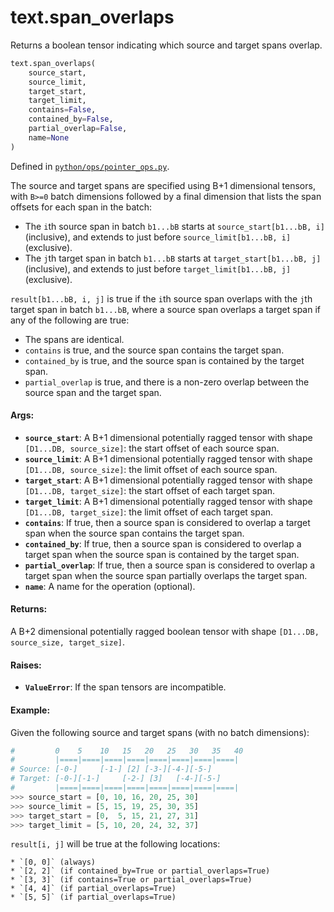 <div itemscope itemtype="http://developers.google.com/ReferenceObject">
<meta itemprop="name" content="text.span_overlaps" />
<meta itemprop="path" content="Stable" />
</div>

# text.span_overlaps

Returns a boolean tensor indicating which source and target spans overlap.

``` python
text.span_overlaps(
    source_start,
    source_limit,
    target_start,
    target_limit,
    contains=False,
    contained_by=False,
    partial_overlap=False,
    name=None
)
```

Defined in
[`python/ops/pointer_ops.py`](https://github.com/tensorflow/text/tree/master/tensorflow_text/python/ops/pointer_ops.py).

<!-- Placeholder for "Used in" -->

The source and target spans are specified using B+1 dimensional tensors,
with `B>=0` batch dimensions followed by a final dimension that lists the
span offsets for each span in the batch:

* The `i`th source span in batch `b1...bB` starts at
  `source_start[b1...bB, i]` (inclusive), and extends to just before
  `source_limit[b1...bB, i]` (exclusive).
* The `j`th target span in batch `b1...bB` starts at
  `target_start[b1...bB, j]` (inclusive), and extends to just before
  `target_limit[b1...bB, j]` (exclusive).

`result[b1...bB, i, j]` is true if the `i`th source span overlaps with the
`j`th target span in batch `b1...bB`, where a source span overlaps a target
span if any of the following are true:

  * The spans are identical.
  * `contains` is true, and the source span contains the target span.
  * `contained_by` is true, and the source span is contained by the target
    span.
  * `partial_overlap` is true, and there is a non-zero overlap between the
    source span and the target span.

#### Args:

*   <b>`source_start`</b>: A B+1 dimensional potentially ragged tensor with
    shape `[D1...DB, source_size]`: the start offset of each source span.
*   <b>`source_limit`</b>: A B+1 dimensional potentially ragged tensor with
    shape `[D1...DB, source_size]`: the limit offset of each source span.
*   <b>`target_start`</b>: A B+1 dimensional potentially ragged tensor with
    shape `[D1...DB, target_size]`: the start offset of each target span.
*   <b>`target_limit`</b>: A B+1 dimensional potentially ragged tensor with
    shape `[D1...DB, target_size]`: the limit offset of each target span.
*   <b>`contains`</b>: If true, then a source span is considered to overlap a
    target span when the source span contains the target span.
*   <b>`contained_by`</b>: If true, then a source span is considered to overlap
    a target span when the source span is contained by the target span.
*   <b>`partial_overlap`</b>: If true, then a source span is considered to
    overlap a target span when the source span partially overlaps the target
    span.
*   <b>`name`</b>: A name for the operation (optional).

#### Returns:

A B+2 dimensional potentially ragged boolean tensor with shape
`[D1...DB, source_size, target_size]`.

#### Raises:

* <b>`ValueError`</b>: If the span tensors are incompatible.

#### Example:
  Given the following source and target spans (with no batch dimensions):

  ```python
  #         0    5    10   15   20   25   30   35   40
  #         |====|====|====|====|====|====|====|====|
  # Source: [-0-]     [-1-] [2] [-3-][-4-][-5-]
  # Target: [-0-][-1-]     [-2-] [3]   [-4-][-5-]
  #         |====|====|====|====|====|====|====|====|
  >>> source_start = [0, 10, 16, 20, 25, 30]
  >>> source_limit = [5, 15, 19, 25, 30, 35]
  >>> target_start = [0,  5, 15, 21, 27, 31]
  >>> target_limit = [5, 10, 20, 24, 32, 37]
  ```

  `result[i, j]` will be true at the following locations:

    * `[0, 0]` (always)
    * `[2, 2]` (if contained_by=True or partial_overlaps=True)
    * `[3, 3]` (if contains=True or partial_overlaps=True)
    * `[4, 4]` (if partial_overlaps=True)
    * `[5, 5]` (if partial_overlaps=True)